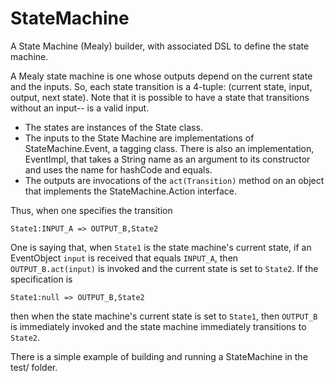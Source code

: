 # StateMachine

A State Machine (Mealy) builder, with associated DSL to define the state machine.

A Mealy state machine is one whose outputs depend on the current state and the inputs.
So, each state transition is a 4-tuple: (current state, input, output, next state).
Note that it is possible to have a state that transitions without an input--<null> is a
valid input.

* The states are instances of the State class.
* The inputs to the State Machine are implementations of StateMachine.Event, a tagging class. There is also an implementation, EventImpl, that takes a String name as an argument to its constructor and uses the name for hashCode and equals.
* The outputs are invocations of the `act(Transition)` method on an object
that implements the StateMachine.Action interface.

Thus, when one specifies the transition
```
State1:INPUT_A => OUTPUT_B,State2
```
One is saying that, when `State1` is the state machine's current state,
if an EventObject `input` is received that equals `INPUT_A`, then `OUTPUT_B.act(input)` is
invoked and the current state is set to `State2`. If the specification is
```
State1:null => OUTPUT_B,State2
```
then when the state machine's current state is set to `State1`, then `OUTPUT_B` is immediately invoked
and the state machine immediately transitions to `State2`.

There is a simple example of building and running a StateMachine in the test/ folder.
